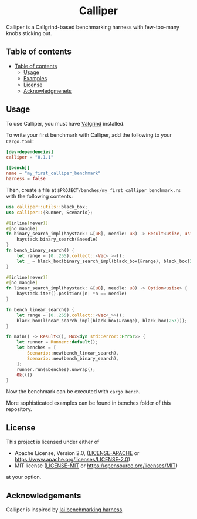 <h1 align="center">Calliper</h1>
Calliper is a Callgrind-based benchmarking harness with few-too-many knobs sticking out.

## Table of contents

- [Table of contents](#table-of-contents)
  - [Usage](#usage)
  - [Examples](#examples)
  - [License](#license)
  - [Acknowledgmenets](#acknowledgements)

## Usage
To use Calliper, you must have [Valgrind](https://valgrind.org/) installed. 

To write your first benchmark with Calliper, add the following to your `Cargo.toml`:
```toml
[dev-dependencies]
calliper = "0.1.1"

[[bench]]
name = "my_first_calliper_benchmark"
harness = false
```

Then, create a file at `$PROJECT/benches/my_first_calliper_benchmark.rs` with the following contents:

```rust
use calliper::utils::black_box;
use calliper::{Runner, Scenario};

#[inline(never)]
#[no_mangle]
fn binary_search_impl(haystack: &[u8], needle: u8) -> Result<usize, usize> {
    haystack.binary_search(&needle)
}
fn bench_binary_search() {
    let range = (0..255).collect::<Vec<_>>();
    let _ = black_box(binary_search_impl(black_box(&range), black_box(253)));
}

#[inline(never)]
#[no_mangle]
fn linear_search_impl(haystack: &[u8], needle: u8) -> Option<usize> {
    haystack.iter().position(|n| *n == needle)
}

fn bench_linear_search() {
    let range = (0..255).collect::<Vec<_>>();
    black_box(linear_search_impl(black_box(&range), black_box(253)));
}

fn main() -> Result<(), Box<dyn std::error::Error>> {
    let runner = Runner::default();
    let benches = [
        Scenario::new(bench_linear_search),
        Scenario::new(bench_binary_search),
    ];
    runner.run(&benches).unwrap();
    Ok(())
}
```

Now the benchmark can be executed with `cargo bench`. 

More sophisticated examples can be found in benches folder of this repository.

## License

This project is licensed under either of

 * Apache License, Version 2.0, ([LICENSE-APACHE](LICENSE-APACHE) or
   https://www.apache.org/licenses/LICENSE-2.0)
 * MIT license ([LICENSE-MIT](LICENSE-MIT) or
   https://opensource.org/licenses/MIT)

at your option.

## Acknowledgements
Calliper is inspired by [Iai benchmarking harness](https://github.com/bheisler/iai).

